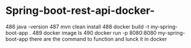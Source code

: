 # Spring-boot-rest-api-docker-
  486  java -version
  487  mvn clean install
  488  docker build -t my-spring-boot-app .
  489  docker image ls
  490  docker run -p 8080:8080 my-spring-boot-app
there are the command to function and lunck it in docker 
